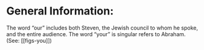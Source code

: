 # General Information:

The word “our” includes both Steven, the Jewish council to whom he spoke, and the entire audience. The word “your” is singular refers to Abraham. (See: [[figs-you]])